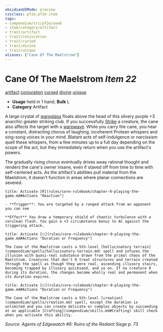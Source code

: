 ```yaml
---
obsidianUIMode: preview
cssclass: pf2e,pf2e-item
tags:
- compendium/src/pf2e/aoe6
- item/category/artifact
- trait/artifact
- trait/conjuration
- trait/cursed
- trait/divine
- trait/unique
aliases: ["Cane Of The Maelstrom"]
---
```

# Cane Of The Maelstrom *Item 22*  
[artifact](rules/traits/artifact-gmg.md "Artifact Item Trait")  [conjuration](rules/traits/conjuration.md "Conjuration School Trait")  [cursed](rules/traits/cursed-gmg.md "Cursed Item Trait")  [divine](rules/traits/divine.md "Divine Tradition Trait")  [unique](rules/traits/unique.md "Unique Rarity Trait")  

- **Usage** held in 1 hand; **Bulk** L
- **Category** Artifact

A large crystal of [warpglass](compendium/equipment/items/warpglass-aoe6.md) floats above the head of this silvery purple +3 anarchic greater striking club. If you successfully [Strike](rules/actions/strike.md) a creature, the cane also affects the target with a [warpwave](rules/abilities/warpwave-aoe6.md). While you carry the cane, you hear a constant, distracting chorus of laughing, incoherent Protean whispers and sing-song voices in your mind. Blatant acts of self-indulgence or narcissism quell these whispers, from a few minutes up to a full day depending on the scope of the act, but they immediately return when you use the artifact's powers.

The gradually rising chorus eventually drives away rational thought and renders the cane's owner insane, even if staved off from time to time with self-centered acts. As the artifact's abilities pull material from the Maelstrom, it doesn't function in areas where planar connections are severed.

```ad-embed-ability
title: Activate [R](rules/core-rulebook/chapter-9-playing-the-game.md#Actions "Reaction")

- **Trigger**: You are targeted by a ranged attack from an opponent you can see

**Effect** You draw a temporary shield of chaotic turbulence with a cerulean flash. You gain a +3 circumstance bonus to AC against the triggering attack.
```

```ad-embed-ability
title: Activate [⏲](rules/core-rulebook/chapter-9-playing-the-game.md#Actions "Duration or Frequency")

The Cane of the Maelstrom casts a 5th-level [hallucinatory terrain](compendium/spells/hallucinatory-terrain.md) spell and infuses the illusion with quasi-real substance drawn from the primal chaos of the Maelstrom. Creatures that don't 0 treat structures and terrain created through the spell as though they were real, ascending illusory stairs, becoming trapped by illusory quicksand, and so on. If no creature 0 during its duration, the changes become wholly real and permanent when its duration expires.
```

```ad-embed-ability
title: Activate [⏲](rules/core-rulebook/chapter-9-playing-the-game.md#Actions "Duration or Frequency")

The Cane of the Maelstrom casts a 5th-level [creation](compendium/spells/creation.md) spell, except the duration is unlimited and you can create delicate or complex objects by succeeding at an applicable [Crafting](compendium/skills.md#Crafting) skill check when you activate this ability.
```

*Source: Agents of Edgewatch #6: Ruins of the Radiant Siege p. 73*
